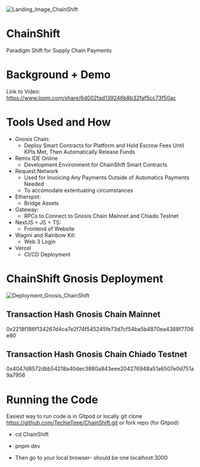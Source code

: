 ![Landing_Image_ChainShift](https://github.com/TechieTeee/ChainShift/assets/100870737/8ffc0c45-7d9b-4d68-b8f5-d06814257be2)

# ChainShift
Paradigm Shift for Supply Chain Payments

# Background + Demo
Link to Video: https://www.loom.com/share/6d002fad139246b8b32faf5cc73f50ac

# Tools Used and How
- Gnosis Chain:
  - Deploy Smart Contracts for Platform and Hold Escrow Fees Until KPIs Met, Then Automatically Release Funds
- Remix IDE Online
  - Development Environment for ChainShift Smart Contracts
- Request Network
  - Used for Invoicing Any Payments Outside of Automatics Payments Needed
  - To accomodate extentuating circumstances
- Etherspot:
  - Bridge Assets
- Gateway:
  - RPCs to Connect to Gnosis Chain Mainnet and Chiado Testnet
- NextJS + JS + TS:
  - Frontend of Website
 - Wagmi and Rainbow Kit:
    - Web 3 Login
- Vercel
   - CI/CD Deployment


# ChainShift Gnosis Deployment
![Deployment_Gnosis_ChainShift](https://github.com/TechieTeee/ChainShift/assets/100870737/874b2fe4-46f5-4dc1-8cc9-2f8f9fd4fc10)

## Transaction Hash Gnosis Chain Mainnet
0x2218f186f134267d4ca7e2f74f545245fe73d7cf54ba5b4870ea4388f7706e80

## Transaction Hash Gnosis Chain Chiado Testnet
0x4047d8572dbb54218a40dec3880a843eee204276948a51a6507e0d751a9a7956


# Running the Code
Easiest way to run code is in Gitpod or locally
git clone https://github.com/TechieTeee/ChainShift.git or fork repo (for Gitpod)

- cd ChainShift

- pnpm dev

- Then go to your local browser- should be one localhost:3000
